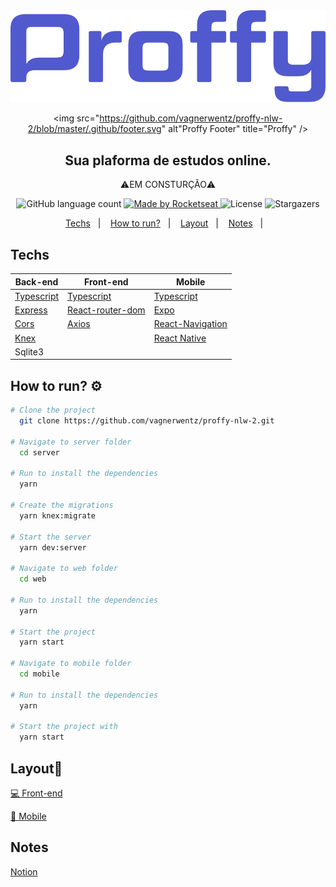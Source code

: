 <div align="center">
  <img src="https://github.com/vagnerwentz/proffy-nlw-2/blob/master/.github/logo.svg" alt"Proffy" title="Proffy" />
  
  <img src="https://github.com/vagnerwentz/proffy-nlw-2/blob/master/.github/footer.svg" alt"Proffy Footer" title="Proffy" />
  
  <h2>Sua plaforma de estudos online.</h2>
  <p>⚠️EM CONSTURÇÃO⚠️</p>
  
  <p align="center">
  <img alt="GitHub language count" src="https://img.shields.io/github/languages/count/vagnerwentz/proffy-nlw-2?color=%237d40e7">

  <a href="https://github.com/vagnerwentz">
    <img alt="Made by Rocketseat" src="https://img.shields.io/badge/made%20by-Vagner Wentz-%237d40e7">
  </a>

  <img alt="License" src="https://img.shields.io/badge/license-MIT-%237d40e7">

  <img alt="Stargazers" src="https://img.shields.io/github/stars/vagnerwentz/proffy-nlw-2?style=social">
</p>
</div>

<p align="center">
  <a href="#techs">Techs</a>&nbsp;&nbsp;&nbsp;|&nbsp;&nbsp;&nbsp;
  <a href="#how-to-run?">How to run?</a>&nbsp;&nbsp;&nbsp;|&nbsp;&nbsp;&nbsp;
  <a href="#layout">Layout</a>&nbsp;&nbsp;&nbsp;|&nbsp;&nbsp;&nbsp;
  <a href="#notes">Notes</a>&nbsp;&nbsp;&nbsp;|&nbsp;&nbsp;&nbsp;
</p>

<h2>Techs</h2>


| Back-end      |                                     Front-end                      |     Mobile  |
| ------------- |                                  -------------                    | ------------- 
| [Typescript](https://www.typescriptlang.org/)    | [Typescript](https://www.typescriptlang.org/) | [Typescript](https://www.typescriptlang.org/)
| [Express](https://expressjs.com/)                | [React-router-dom](https://reactrouter.com/web/guides/quick-start)| [Expo](https://expo.io/)
| [Cors](https://www.npmjs.com/package/cors)       | [Axios](https://github.com/axios/axios)| [React-Navigation](https://reactnavigation.org/)
| [Knex](http://knexjs.org/)                       |                                        | [React Native](https://reactnative.dev/)
| Sqlite3                                          |                                        | 

</div>

<h2>How to run? ⚙️</h2>

```bash
# Clone the project
  git clone https://github.com/vagnerwentz/proffy-nlw-2.git

# Navigate to server folder
  cd server
  
# Run to install the dependencies
  yarn

# Create the migrations
  yarn knex:migrate

# Start the server
  yarn dev:server

# Navigate to web folder
  cd web

# Run to install the dependencies
  yarn

# Start the project
  yarn start
  
# Navigate to mobile folder
  cd mobile

# Run to install the dependencies
  yarn

# Start the project with
  yarn start
```

<h2>Layout🎨</h2>

[💻 Front-end](https://www.figma.com/file/Snen317VmzHluRUHBRlzTE/Proffy-Web-Copy?node-id=0%3A1)

[📱 Mobile](https://www.figma.com/file/DwHBNPVW9M0ruTIke5XOYo/Proffy-Mobile-Copy?node-id=0%3A1)

<h2>Notes</h2>

[Notion](https://www.notion.so/Next-Level-Week-2-804d368f08c341f2a12c60708def84b6)
